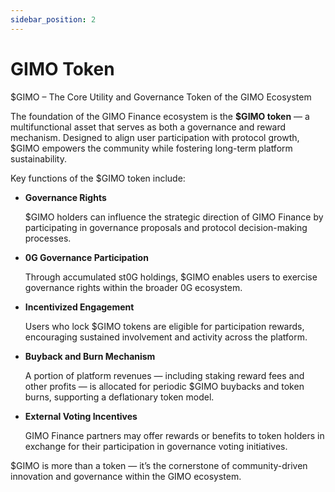 ```yaml
---
sidebar_position: 2
---
```


# GIMO Token

\$GIMO – The Core Utility and Governance Token of the GIMO Ecosystem

The foundation of the GIMO Finance ecosystem is the **\$GIMO token** — a multifunctional asset that serves as both a governance and reward mechanism. Designed to align user participation with protocol growth, \$GIMO empowers the community while fostering long-term platform sustainability.

Key functions of the $GIMO token include:

- **Governance Rights**
    
    $GIMO holders can influence the strategic direction of GIMO Finance by participating in governance proposals and protocol decision-making processes.
    
- **0G Governance Participation**
    
    Through accumulated st0G holdings, $GIMO enables users to exercise governance rights within the broader 0G ecosystem.
    
- **Incentivized Engagement**
    
    Users who lock $GIMO tokens are eligible for participation rewards, encouraging sustained involvement and activity across the platform.
    
- **Buyback and Burn Mechanism**
    
    A portion of platform revenues — including staking reward fees and other profits — is allocated for periodic $GIMO buybacks and token burns, supporting a deflationary token model.
    
- **External Voting Incentives**
    
    GIMO Finance partners may offer rewards or benefits to token holders in exchange for their participation in governance voting initiatives.
    

$GIMO is more than a token — it’s the cornerstone of community-driven innovation and governance within the GIMO ecosystem.